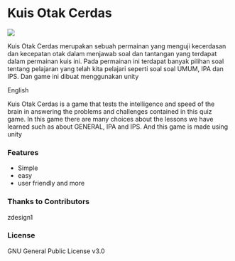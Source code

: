 # Kuis Otak Cerdas

<img src="https://user-images.githubusercontent.com/34895139/38464404-b2fdd914-3b37-11e8-9265-573deb210031.png">

Kuis Otak Cerdas merupakan sebuah permainan yang menguji kecerdasan dan kecepatan otak dalam menjawab soal dan tantangan yang terdapat dalam permainan kuis ini. Pada permainan ini terdapat banyak pilihan soal tentang pelajaran yang telah kita pelajari seperti soal soal UMUM, IPA dan IPS. Dan game ini dibuat menggunakan unity

English

Kuis Otak Cerdas is a game that tests the intelligence and speed of the brain in answering the problems and challenges contained in this quiz game. In this game there are many choices about the lessons we have learned such as about GENERAL, IPA and IPS. And this game is made using unity

### Features

- Simple
- easy
- user friendly
and more

### Thanks to Contributors
zdesign1

### License
GNU General Public License v3.0
